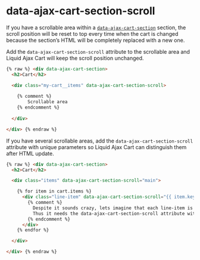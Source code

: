 # data-ajax-cart-section-scroll

If you have a scrollable area within a [`data-ajax-cart-section`](/reference/data-ajax-cart-section) section, the scroll position will be reset to top every time when the cart is changed because the section’s HTML will be completely replaced with a new one. 

Add the `data-ajax-cart-section-scroll` attribute to the scrollable area and Liquid Ajax Cart will keep the scroll position unchanged.

```html
{% raw %} <div data-ajax-cart-section>
  <h2>Cart</h2>

  <div class="my-cart__items" data-ajax-cart-section-scroll>
    
    {% comment %}
        Scrollable area
    {% endcomment %}
    
  </div>

</div> {% endraw %}
```

If you have several scrollable areas, add the `data-ajax-cart-section-scroll` attribute with unique parameters so Liquid Ajax Cart can distinguish them after HTML update.

```html
{% raw %} <div data-ajax-cart-section>
  <h2>Cart</h2>

  <div class="items" data-ajax-cart-section-scroll="main">

    {% for item in cart.items %}
      <div class="line-item" data-ajax-cart-section-scroll="{{ item.key }}">
        {% comment %}
          Despite it sounds crazy, lets imagine that each line-item is scrollable.
          Thus it needs the data-ajax-cart-section-scroll attribute with a unique parameter
        {% endcomment %}
      </div>
    {% endfor %}

  </div>

</div> {% endraw %}
```
